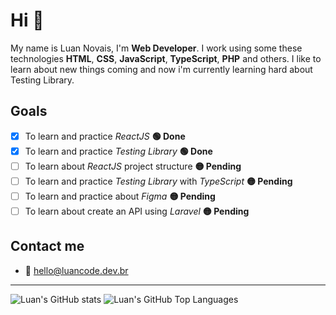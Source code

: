 # Hi 👋

My name is Luan Novais, I'm **Web Developer**. I work using some these technologies **HTML**, **CSS**, **JavaScript**, **TypeScript**, **PHP** and others. I like to learn about new things coming and now i'm currently learning hard about Testing Library.

## Goals

- [x] To learn and practice _ReactJS_ **🟢 Done**
- [x] To learn and practice _Testing Library_ **🟢 Done**
- [ ] To learn about _ReactJS_ project structure **🟡 Pending**
- [ ] To learn and practice _Testing Library_ with _TypeScript_ **🟡 Pending**
- [ ] To learn and practice about _Figma_ **🟡 Pending**
- [ ] To learn about create an API using _Laravel_ **🟡 Pending**

## Contact me

- 📧 [hello@luancode.dev.br](mailto:hello@luancode.dev.br)

---

![Luan's GitHub stats](https://github-readme-stats.vercel.app/api?username=luan11&show_icons=true)
![Luan's GitHub Top Languages](https://github-readme-stats.vercel.app/api/top-langs/?username=luan11&layout=compact)

